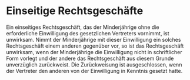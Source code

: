 # Einseitige Rechtsgeschäfte

Ein einseitiges Rechtsgeschäft, das der Minderjährige ohne die erforderliche Einwilligung des gesetzlichen Vertreters vornimmt, ist unwirksam. Nimmt der Minderjährige mit dieser Einwilligung ein solches Rechtsgeschäft einem anderen gegenüber vor, so ist das Rechtsgeschäft unwirksam, wenn der Minderjährige die Einwilligung nicht in schriftlicher Form vorlegt und der andere das Rechtsgeschäft aus diesem Grunde unverzüglich zurückweist. Die Zurückweisung ist ausgeschlossen, wenn der Vertreter den anderen von der Einwilligung in Kenntnis gesetzt hatte. 

